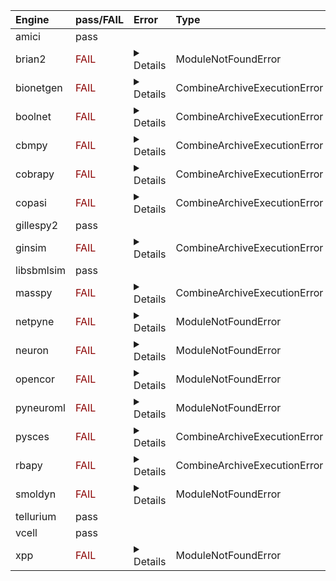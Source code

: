 | Engine     | pass/FAIL                                | Error                                                                                                                                                                                                                                                                                                                                                                                                                                                              | Type                         | Compatibility                                                                                                                                                                                                                                                              | d1                                                         |
|:-----------|:-----------------------------------------|:-------------------------------------------------------------------------------------------------------------------------------------------------------------------------------------------------------------------------------------------------------------------------------------------------------------------------------------------------------------------------------------------------------------------------------------------------------------------|:-----------------------------|:---------------------------------------------------------------------------------------------------------------------------------------------------------------------------------------------------------------------------------------------------------------------------|:-----------------------------------------------------------|
| amici      | pass                                     |                                                                                                                                                                                                                                                                                                                                                                                                                                                                    |                              | <details><summary>pass</summary>The file extensions suggest the input file types are '['SED-ML', 'SBML']'. These are compatible with amici</details>                                                                                                                       | <a href="d1_plots\amici_d1.pdf">amici_d1.pdf</a>           |
| brian2     | <span style="color:darkred;">FAIL</span> | <details><summary>Details</summary>No module named 'libsbml'</details>                                                                                                                                                                                                                                                                                                                                                                                             | ModuleNotFoundError          | <details><summary>pass</summary>The file extensions suggest the input file types are '['SED-ML', 'SBML']'. These are compatible with brian2</details>                                                                                                                      |                                                            |
| bionetgen  | <span style="color:darkred;">FAIL</span> | <details><summary>Details</summary><span style="color:red;">The COMBINE/OMEX did not execute successfully:<br><br>  The SED document did not execute successfully:<br>  <br>    Language for model `net1` is not supported.<br>      - Model language `urn:sedml:language:sbml` is not supported. Models must be in BNGL format (e.g., `sed:model/@language` must match `^urn:sedml:language:bngl(\.$)` such as `urn:sedml:language:bngl`).</details>              | CombineArchiveExecutionError | <span style="color:darkred;"><details><summary>FAIL</summary>The file extensions suggest the input file types are '['SED-ML', 'SBML']'. Tese are not compatible with bionetgen. The following file types will be compatible ['BNGL', 'SED-ML']</details></span>            | <a href="d1_plots\bionetgen_d1.pdf">bionetgen_d1.pdf</a>   |
| boolnet    | <span style="color:darkred;">FAIL</span> | <details><summary>Details</summary><span style="color:red;">The COMBINE/OMEX did not execute successfully:<br><br>  The SED document did not execute successfully:<br>  <br>    Simulation `sim1` is invalid.<br>      - Number of points (20000) must be equal to the difference between the output end (200.0) and start times (0.0).</details>                                                                                                                  | CombineArchiveExecutionError | <span style="color:darkred;"><details><summary>FAIL</summary>The file extensions suggest the input file types are '['SED-ML', 'SBML']'. Tese are not compatible with boolnet. The following file types will be compatible ['SBML-qual', 'SED-ML']</details></span>         | <a href="d1_plots\boolnet_d1.pdf">boolnet_d1.pdf</a>       |
| cbmpy      | <span style="color:darkred;">FAIL</span> | <details><summary>Details</summary><span style="color:red;">The COMBINE/OMEX did not execute successfully:<br><br>  The SED document did not execute successfully:<br>  <br>    UniformTimeCourseSimulation `sim1` is not supported.<br>      - Simulation sim1 of type `UniformTimeCourseSimulation` is not supported. Simulation must be an instance of one of the following:<br>          - SteadyStateSimulation</details>                                     | CombineArchiveExecutionError | <details><summary>pass</summary>The file extensions suggest the input file types are '['SED-ML', 'SBML']'. These are compatible with cbmpy</details>                                                                                                                       | <a href="d1_plots\cbmpy_d1.pdf">cbmpy_d1.pdf</a>           |
| cobrapy    | <span style="color:darkred;">FAIL</span> | <details><summary>Details</summary><span style="color:red;">The COMBINE/OMEX did not execute successfully:<br><br>  The SED document did not execute successfully:<br>  <br>    UniformTimeCourseSimulation `sim1` is not supported.<br>      - Simulation sim1 of type `UniformTimeCourseSimulation` is not supported. Simulation must be an instance of one of the following:<br>          - SteadyStateSimulation</details>                                     | CombineArchiveExecutionError | <details><summary>pass</summary>The file extensions suggest the input file types are '['SED-ML', 'SBML']'. These are compatible with cobrapy</details>                                                                                                                     | <a href="d1_plots\cobrapy_d1.pdf">cobrapy_d1.pdf</a>       |
| copasi     | <span style="color:darkred;">FAIL</span> | <details><summary>Details</summary><span style="color:red;">The COMBINE/OMEX did not execute successfully:<br><br>  The SED document did not execute successfully:<br>  <br>    could not convert string to float: 'Values[V]'</details>                                                                                                                                                                                                                           | CombineArchiveExecutionError | <details><summary>pass</summary>The file extensions suggest the input file types are '['SED-ML', 'SBML']'. These are compatible with copasi</details>                                                                                                                      | <a href="d1_plots\copasi_d1.pdf">copasi_d1.pdf</a>         |
| gillespy2  | pass                                     |                                                                                                                                                                                                                                                                                                                                                                                                                                                                    |                              | <details><summary>pass</summary>The file extensions suggest the input file types are '['SED-ML', 'SBML']'. These are compatible with gillespy2</details>                                                                                                                   | <a href="d1_plots\gillespy2_d1.pdf">gillespy2_d1.pdf</a>   |
| ginsim     | <span style="color:darkred;">FAIL</span> | <details><summary>Details</summary><span style="color:red;">The COMBINE/OMEX did not execute successfully:<br><br>  The SED document did not execute successfully:<br>  <br>    Simulation `sim1` is invalid.<br>      - The interval between the output start and time time must be an integer multiple of the number of steps, not `0.01`:<br>          Output start time: 0.0<br>          Output end time: 200.0<br>          Number of steps: 20000</details> | CombineArchiveExecutionError | <span style="color:darkred;"><details><summary>FAIL</summary>The file extensions suggest the input file types are '['SED-ML', 'SBML']'. Tese are not compatible with ginsim. The following file types will be compatible ['SBML-qual', 'SED-ML']</details></span>          | <a href="d1_plots\ginsim_d1.pdf">ginsim_d1.pdf</a>         |
| libsbmlsim | pass                                     |                                                                                                                                                                                                                                                                                                                                                                                                                                                                    |                              | <details><summary>pass</summary>The file extensions suggest the input file types are '['SED-ML', 'SBML']'. These are compatible with libsbmlsim</details>                                                                                                                  | <a href="d1_plots\libsbmlsim_d1.pdf">libsbmlsim_d1.pdf</a> |
| masspy     | <span style="color:darkred;">FAIL</span> | <details><summary>Details</summary><span style="color:red;">The COMBINE/OMEX did not execute successfully:<br><br>  The SED document did not execute successfully:<br>  <br>    Something went wrong reading the SBML model. Most likely the SBML model is not valid. Please check that your model is valid using the `mass.io.sbml.validate_sbml_model` function or via the online validator at http://sbml.org/validator .<br>    	`(model, errors) = validate_sbml_model(filename)`<br>    If the model is valid and cannot be read please open an issue at https://github.com/SBRG/masspy/issues .</details>                                                                                                                                                                                                                                                                                                                                                                                                                                                                    | CombineArchiveExecutionError | <details><summary>pass</summary>The file extensions suggest the input file types are '['SED-ML', 'SBML']'. These are compatible with masspy</details>                                                                                                                      | <a href="d1_plots\masspy_d1.pdf">masspy_d1.pdf</a>         |
| netpyne    | <span style="color:darkred;">FAIL</span> | <details><summary>Details</summary>No module named 'libsbml'</details>                                                                                                                                                                                                                                                                                                                                                                                             | ModuleNotFoundError          | <details><summary>pass</summary>The file extensions suggest the input file types are '['SED-ML', 'SBML']'. These are compatible with netpyne</details>                                                                                                                     |                                                            |
| neuron     | <span style="color:darkred;">FAIL</span> | <details><summary>Details</summary>No module named 'libsbml'</details>                                                                                                                                                                                                                                                                                                                                                                                             | ModuleNotFoundError          | <span style="color:darkred;"><details><summary>FAIL</summary>The file extensions suggest the input file types are '['SED-ML', 'SBML']'. Tese are not compatible with neuron. The following file types will be compatible ['LEMS', 'SED-ML', 'NeuroML']</details></span>    |                                                            |
| opencor    | <span style="color:darkred;">FAIL</span> | <details><summary>Details</summary>No module named 'libsbml'</details>                                                                                                                                                                                                                                                                                                                                                                                             | ModuleNotFoundError          | <span style="color:darkred;"><details><summary>FAIL</summary>The file extensions suggest the input file types are '['SED-ML', 'SBML']'. Tese are not compatible with opencor. The following file types will be compatible ['CellML', 'SED-ML']</details></span>            |                                                            |
| pyneuroml  | <span style="color:darkred;">FAIL</span> | <details><summary>Details</summary>No module named 'libsbml'</details>                                                                                                                                                                                                                                                                                                                                                                                             | ModuleNotFoundError          | <span style="color:darkred;"><details><summary>FAIL</summary>The file extensions suggest the input file types are '['SED-ML', 'SBML']'. Tese are not compatible with pyneuroml. The following file types will be compatible ['LEMS', 'SED-ML', 'NeuroML']</details></span> |                                                            |
| pysces     | <span style="color:darkred;">FAIL</span> | <details><summary>Details</summary><span style="color:red;">The COMBINE/OMEX did not execute successfully:<br><br>  The SED document did not execute successfully:<br>  <br>    Model at /tmp/tmpbz6s_tkd/./LEMS_NML2_Ex9_FN.sbml could not be imported:<br>      <br>      File /tmp/tmpbz6s_tkd/./LEMS_NML2_Ex9_FN.sbml.xml does not exist</details>                                                                                                             | CombineArchiveExecutionError | <details><summary>pass</summary>The file extensions suggest the input file types are '['SED-ML', 'SBML']'. These are compatible with pysces</details>                                                                                                                      | <a href="d1_plots\pysces_d1.pdf">pysces_d1.pdf</a>         |
| rbapy      | <span style="color:darkred;">FAIL</span> | <details><summary>Details</summary><span style="color:red;">The COMBINE/OMEX did not execute successfully:<br><br>  The SED document did not execute successfully:<br>  <br>    Language for model `net1` is not supported.<br>      - Model language `urn:sedml:language:sbml` is not supported. Models must be in RBA format (e.g., `sed:model/@language` must match `^urn:sedml:language:rba(\.$)` such as `urn:sedml:language:rba`).</details>                 | CombineArchiveExecutionError | <span style="color:darkred;"><details><summary>FAIL</summary>The file extensions suggest the input file types are '['SED-ML', 'SBML']'. Tese are not compatible with rbapy. The following file types will be compatible ['RBApy', 'SED-ML']</details></span>               | <a href="d1_plots\rbapy_d1.pdf">rbapy_d1.pdf</a>           |
| smoldyn    | <span style="color:darkred;">FAIL</span> | <details><summary>Details</summary>No module named 'libsbml'</details>                                                                                                                                                                                                                                                                                                                                                                                             | ModuleNotFoundError          | <span style="color:darkred;"><details><summary>FAIL</summary>smoldyn compatible file types unknown.</details></span>                                                                                                                                                       |                                                            |
| tellurium  | pass                                     |                                                                                                                                                                                                                                                                                                                                                                                                                                                                    |                              | <details><summary>pass</summary>The file extensions suggest the input file types are '['SED-ML', 'SBML']'. These are compatible with tellurium</details>                                                                                                                   | <a href="d1_plots\tellurium_d1.pdf">tellurium_d1.pdf</a>   |
| vcell      | pass                                     |                                                                                                                                                                                                                                                                                                                                                                                                                                                                    |                              | <span style="color:darkred;"><details><summary>FAIL</summary>vcell compatible file types unknown.</details></span>                                                                                                                                                         |                                                            |
| xpp        | <span style="color:darkred;">FAIL</span> | <details><summary>Details</summary>No module named 'libsbml'</details>                                                                                                                                                                                                                                                                                                                                                                                             | ModuleNotFoundError          | <span style="color:darkred;"><details><summary>FAIL</summary>The file extensions suggest the input file types are '['SED-ML', 'SBML']'. Tese are not compatible with xpp. The following file types will be compatible ['XPP', 'SED-ML']</details></span>                   |                                                            |